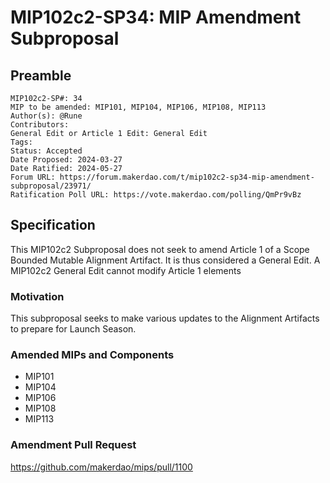 # MIP102c2-SP34: MIP Amendment Subproposal

## Preamble

```
MIP102c2-SP#: 34
MIP to be amended: MIP101, MIP104, MIP106, MIP108, MIP113
Author(s): @Rune
Contributors:
General Edit or Article 1 Edit: General Edit
Tags:
Status: Accepted
Date Proposed: 2024-03-27
Date Ratified: 2024-05-27
Forum URL: https://forum.makerdao.com/t/mip102c2-sp34-mip-amendment-subproposal/23971/
Ratification Poll URL: https://vote.makerdao.com/polling/QmPr9vBz
```

## Specification

This MIP102c2 Subproposal does not seek to amend Article 1 of a Scope Bounded Mutable Alignment Artifact. It is thus considered a General Edit. A MIP102c2 General Edit cannot modify Article 1 elements

### Motivation

This subproposal seeks to make various updates to the Alignment Artifacts to prepare for Launch Season.

### Amended MIPs and Components

- MIP101
- MIP104
- MIP106
- MIP108
- MIP113

### Amendment Pull Request

https://github.com/makerdao/mips/pull/1100
